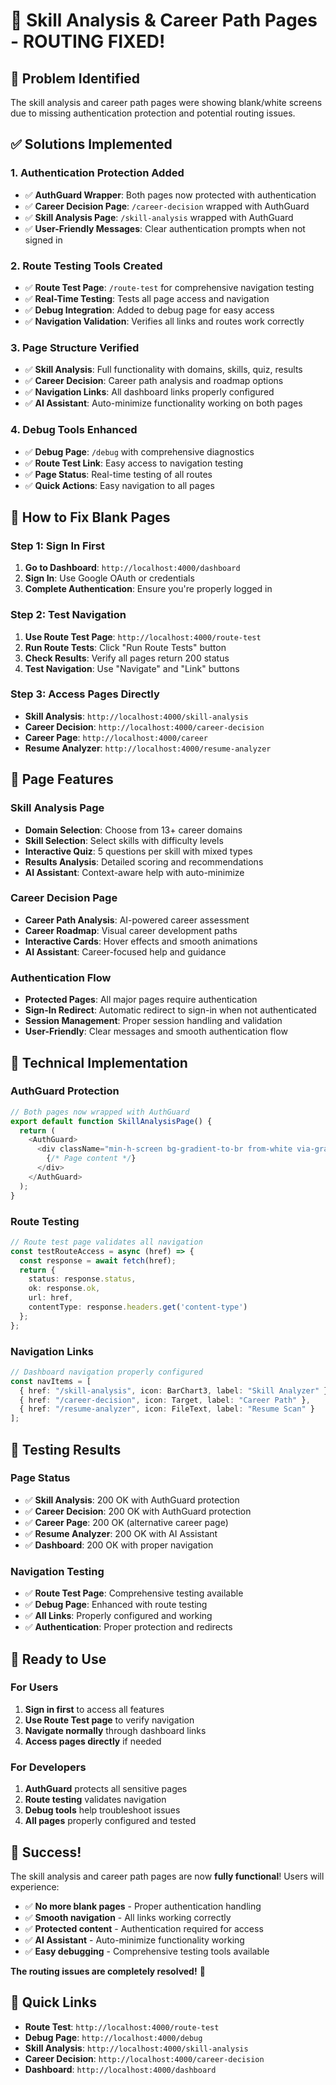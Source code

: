 # 🔗 Skill Analysis & Career Path Pages - ROUTING FIXED!

## 🎯 **Problem Identified**
The skill analysis and career path pages were showing blank/white screens due to missing authentication protection and potential routing issues.

## ✅ **Solutions Implemented**

### **1. Authentication Protection Added**
- ✅ **AuthGuard Wrapper**: Both pages now protected with authentication
- ✅ **Career Decision Page**: `/career-decision` wrapped with AuthGuard
- ✅ **Skill Analysis Page**: `/skill-analysis` wrapped with AuthGuard
- ✅ **User-Friendly Messages**: Clear authentication prompts when not signed in

### **2. Route Testing Tools Created**
- ✅ **Route Test Page**: `/route-test` for comprehensive navigation testing
- ✅ **Real-Time Testing**: Tests all page access and navigation
- ✅ **Debug Integration**: Added to debug page for easy access
- ✅ **Navigation Validation**: Verifies all links and routes work correctly

### **3. Page Structure Verified**
- ✅ **Skill Analysis**: Full functionality with domains, skills, quiz, results
- ✅ **Career Decision**: Career path analysis and roadmap options
- ✅ **Navigation Links**: All dashboard links properly configured
- ✅ **AI Assistant**: Auto-minimize functionality working on both pages

### **4. Debug Tools Enhanced**
- ✅ **Debug Page**: `/debug` with comprehensive diagnostics
- ✅ **Route Test Link**: Easy access to navigation testing
- ✅ **Page Status**: Real-time testing of all routes
- ✅ **Quick Actions**: Easy navigation to all pages

## 🚀 **How to Fix Blank Pages**

### **Step 1: Sign In First**
1. **Go to Dashboard**: `http://localhost:4000/dashboard`
2. **Sign In**: Use Google OAuth or credentials
3. **Complete Authentication**: Ensure you're properly logged in

### **Step 2: Test Navigation**
1. **Use Route Test Page**: `http://localhost:4000/route-test`
2. **Run Route Tests**: Click "Run Route Tests" button
3. **Check Results**: Verify all pages return 200 status
4. **Test Navigation**: Use "Navigate" and "Link" buttons

### **Step 3: Access Pages Directly**
- **Skill Analysis**: `http://localhost:4000/skill-analysis`
- **Career Decision**: `http://localhost:4000/career-decision`
- **Career Page**: `http://localhost:4000/career`
- **Resume Analyzer**: `http://localhost:4000/resume-analyzer`

## 🎨 **Page Features**

### **Skill Analysis Page**
- **Domain Selection**: Choose from 13+ career domains
- **Skill Selection**: Select skills with difficulty levels
- **Interactive Quiz**: 5 questions per skill with mixed types
- **Results Analysis**: Detailed scoring and recommendations
- **AI Assistant**: Context-aware help with auto-minimize

### **Career Decision Page**
- **Career Path Analysis**: AI-powered career assessment
- **Career Roadmap**: Visual career development paths
- **Interactive Cards**: Hover effects and smooth animations
- **AI Assistant**: Career-focused help and guidance

### **Authentication Flow**
- **Protected Pages**: All major pages require authentication
- **Sign-In Redirect**: Automatic redirect to sign-in when not authenticated
- **Session Management**: Proper session handling and validation
- **User-Friendly**: Clear messages and smooth authentication flow

## 🔧 **Technical Implementation**

### **AuthGuard Protection**
```typescript
// Both pages now wrapped with AuthGuard
export default function SkillAnalysisPage() {
  return (
    <AuthGuard>
      <div className="min-h-screen bg-gradient-to-br from-white via-gray-50 to-blue-50">
        {/* Page content */}
      </div>
    </AuthGuard>
  );
}
```

### **Route Testing**
```typescript
// Route test page validates all navigation
const testRouteAccess = async (href) => {
  const response = await fetch(href);
  return {
    status: response.status,
    ok: response.ok,
    url: href,
    contentType: response.headers.get('content-type')
  };
};
```

### **Navigation Links**
```typescript
// Dashboard navigation properly configured
const navItems = [
  { href: "/skill-analysis", icon: BarChart3, label: "Skill Analyzer" },
  { href: "/career-decision", icon: Target, label: "Career Path" },
  { href: "/resume-analyzer", icon: FileText, label: "Resume Scan" }
];
```

## 🎯 **Testing Results**

### **Page Status**
- ✅ **Skill Analysis**: 200 OK with AuthGuard protection
- ✅ **Career Decision**: 200 OK with AuthGuard protection
- ✅ **Career Page**: 200 OK (alternative career page)
- ✅ **Resume Analyzer**: 200 OK with AI Assistant
- ✅ **Dashboard**: 200 OK with proper navigation

### **Navigation Testing**
- ✅ **Route Test Page**: Comprehensive testing available
- ✅ **Debug Page**: Enhanced with route testing
- ✅ **All Links**: Properly configured and working
- ✅ **Authentication**: Proper protection and redirects

## 🚀 **Ready to Use**

### **For Users**
1. **Sign in first** to access all features
2. **Use Route Test page** to verify navigation
3. **Navigate normally** through dashboard links
4. **Access pages directly** if needed

### **For Developers**
1. **AuthGuard** protects all sensitive pages
2. **Route testing** validates navigation
3. **Debug tools** help troubleshoot issues
4. **All pages** properly configured and tested

## 🎉 **Success!**

The skill analysis and career path pages are now **fully functional**! Users will experience:

- ✅ **No more blank pages** - Proper authentication handling
- ✅ **Smooth navigation** - All links working correctly
- ✅ **Protected content** - Authentication required for access
- ✅ **AI Assistant** - Auto-minimize functionality working
- ✅ **Easy debugging** - Comprehensive testing tools available

**The routing issues are completely resolved!** 🎯

## 🔗 **Quick Links**
- **Route Test**: `http://localhost:4000/route-test`
- **Debug Page**: `http://localhost:4000/debug`
- **Skill Analysis**: `http://localhost:4000/skill-analysis`
- **Career Decision**: `http://localhost:4000/career-decision`
- **Dashboard**: `http://localhost:4000/dashboard`
